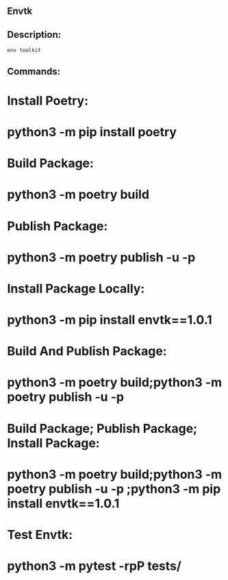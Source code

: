 
## Envtk

## Description:

    env toolkit

## Commands:

# Install Poetry:
#    python3 -m pip install poetry

# Build Package:
#    python3 -m poetry build

# Publish Package:
#    python3 -m poetry publish -u <username> -p <password>

# Install Package Locally:
#    python3 -m pip install envtk==1.0.1

# Build And Publish Package:
#    python3 -m poetry build;python3 -m poetry publish -u <username> -p <password>

# Build Package; Publish Package; Install Package:
#    python3 -m poetry build;python3 -m poetry publish -u <username> -p <password>;python3 -m pip install envtk==1.0.1

# Test Envtk:
#    python3 -m pytest -rpP tests/

